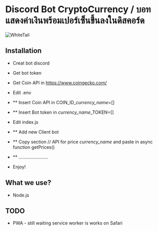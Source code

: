 # Discord Bot CryptoCurrency / บอทแสดงค่าเงินพร้อมเปอร์เซ็นขึ้นลงในดิสคอร์ด

![WhiteTail](screenshot.png)

## Installation
* Creat bot discord
* Get bot token
* Get Coin API in https://www.coingecko.com/
* Edit .env
* ** Insert Coin API in COIN_ID_*currency_name*=[]
* ** Insert Bot token in *currency_name*_TOKEN=[]
* Edit index.js
* ** Add new Client bot
* ** Copy section // API for price *currency_name* and paste in async function getPrices()
* ** .......................

* Enjoy!

## What we use?
* Node.js

## TODO

* PWA - still waiting service worker is works on Safari
